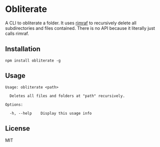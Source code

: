 # Obliterate

A CLI to obliterate a folder.  It uses [rimraf](https://npmjs.org/package/rimraf) to recursively delete all subdirectories and files contained.  There is no API because it literally just calls rimraf.

## Installation

```
npm install obliterate -g
```

## Usage

```
Usage: obliterate <path>

  Deletes all files and folders at "path" recursively.

Options:

  -h, --help    Display this usage info
```

## License

MIT